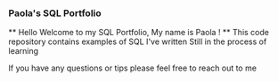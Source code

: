 ### Paola's SQL Portfolio ###


** Hello Welcome to my SQL Portfolio, My name is Paola ! **
This code repository contains examples of SQL I've written
Still in the process of learning

If you have any questions or tips please feel free to reach out to me
